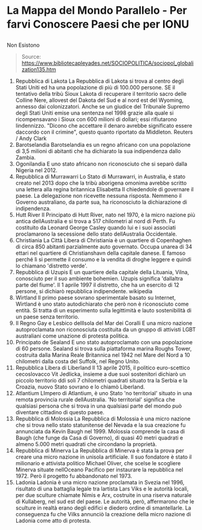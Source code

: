 # La Mappa del Mondo Parallelo - Per farvi Conoscere Paesi che per lONU 
Non Esistono

> Source: https://www.bibliotecapleyades.net/SOCIOPOLITICA/sociopol_globalization135.htm

1. Repubblica di Lakota
La Repubblica di Lakota si trova al centro degli Stati Uniti ed ha
una popolazione di più di 100.000 persone.
SE il tentativo della
tribù Sioux Lakota
di recuperare il territorio sacro delle Colline Nere, allovest del
Dakota del Sud e al nord est del Wyoming, annesso dai colonizzatori.
Anche se un giudice del Tribunale Supremo degli Stati Uniti emise
una sentenza nel 1998 grazie alla quale si ricompensavano i Sioux
con 600 milioni di dollari; essi rifiutarono lindennizzo.
"Dicono che accettare il denaro avrebbe significato essere
daccordo con il crimine", questo quanto riportato da Middleton.
Reuters / Andy Clark
2. Barotselandia
Barotselandia
es un regno africano con una popolazione di 3,5 milioni di abitanti
che ha dichiarato la sua indipendenza dallo Zambia.
3. Ogonilandia
E uno stato africano non riconosciuto che si separò dalla Nigeria
nel 2012.
4. Repubblica di Murrawarri
Lo
Stato di Murrawarri,
in Australia, è stato creato nel 2013 dopo che la tribù aborigena
omonima avrebbe scritto una lettera alla regina britannica
Elisabetta II chiedendole di governare il paese.
La delegazione non ricevette nessuna risposta. Nemmeno il Governo
australiano, da parte sua, ha riconosciuto la dichiarazione di
indipendenza.
5. Hutt River
Il
Principato di Hutt River,
nato nel 1970, è la micro nazione più antica dellAustralia e si
trova a 517 chilometri al nord di Perth.
Fu costituito da
Leonard George Casley quando lui e i suoi
associati proclamarono la secessione dello stato dellAustralia
Occidentale.
6. Christiania
La
Città Libera di Christiania
è un quartiere di Copenhaghen di circa 850 abitanti parzialmente
auto governato.
Occupa unarea di 34 ettari nel quartiere di Christianshavn della
capitale danese. E famoso perché lì si permette il consumo e la
vendita di droghe leggere e quindi lo chiamano 'distretto verde'.
7. Repubblica di Uzupis
E un quartiere della capitale della Lituania, Vilna, conosciuto per
il suo ambiente bohemien.
Uzupis
significa 'dallaltra parte del fiume'. Il 1 aprile 1997 il
distretto, che ha un esercito di 12 persone, si dichiarò repubblica
indipendente.
wikipedia
8. Wirtland
Il primo paese sovrano sperimentale
basato su Internet,
Wirtland
è uno stato autodichiarato che però non è riconosciuto come entità.
Si tratta di un esperimento sulla legittimità e lauto sostenibilità
di un paese senza territorio.
9. Il Regno Gay e Lesbico dellIsola del Mar dei Coralli
E una
micro nazione autoproclamata
non riconosciuta costituita da un gruppo di attivisti LGBT
australiani come unazione di protesta politica.
10. Principato de Sealand
E uno stato autoproclamato con una popolazione di 60 persone.
Sealand
si trova sulla piattaforma marina Roughs Tower, costruita dalla
Marina Reale Britannica nel 1942 nel Mare del Nord a 10 chilometri
dalla costa del Suffolk, nel Regno Unito.
11. Repubblica Libera di Liberland
Il 13 aprile 2015, il politico euro-scettico cecoslovacco
Vit
Jedlicka, insieme a due suoi sostenitori dichiarò un piccolo
territorio ddi soli 7 chilometri quadrati situato tra la Serbia e la
Croazia,
nuovo Stato sovrano
e lo chiamò
Liberland.
12. Atlantium
LImpero
di Atlantium,
è uno Stato 'no territorial' situato in una remota provincia rurale
dellAustralia. 'No territorial' significa che qualsiasi persona che
si trova in una qualsiasi parte del mondo può diventare cittadino di
questo paese.
13. Repubblica di Molossia
La
Repubblica di Molossia
è una micro nazione che si trova nello stato statunitense del Nevada
e la sua creazione fu annunciata da Kevin Baugh nel 1999.
Molossia comprende la casa di Baugh (che funge da Casa di Governo),
di quasi 40 metri quadrati e almeno 5.000 metri quadrati che
circondano la proprietà.
14. Repubblica di Minerva
La
Repubblica di Minerva
è stata la prova per creare una micro nazione in unisola
artificiale.
Il suo fondatore è stato il milionario e attivista politico
Michael Oliver, che scelse le scogliere Minerva situate
nellOceano Pacifico per instaurare la repubblica nel 1972. Però il
progetto fu abbandonato nel 1973.
15. Ladonia
Ladonia
è una micro nazione proclamata in Svezia nel 1996, risultato di una
battaglia legale tra lartista Lars Viks e le autorità
locali, per due sculture chiamate Nimis e Arx, costruite in una
riserva naturale di Kullaberg, nel sud est del paese.
Le autorità, però, affermarono che le sculture in realtà erano degli
edifici e diedero ordine di smantellarle. La conseguenza fu che
Vilks annunciò la creazione della micro nazione di Ladonia come atto
di protesta.
